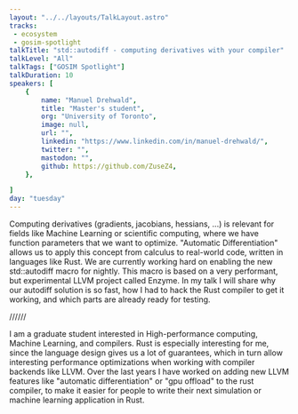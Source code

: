 ```yaml
---
layout: "../../layouts/TalkLayout.astro"
tracks:
 - ecosystem
 - gosim-spotlight
talkTitle: "std::autodiff - computing derivatives with your compiler"
talkLevel: "All"
talkTags: ["GOSIM Spotlight"]
talkDuration: 10
speakers: [
    {
        name: "Manuel Drehwald",
        title: "Master's student",
        org: "University of Toronto",
        image: null,
        url: "",
        linkedin: "https://www.linkedin.com/in/manuel-drehwald/",
        twitter: "",
        mastodon: "",
        github: https://github.com/ZuseZ4,
    },

]
day: "tuesday"
---
```


Computing derivatives (gradients, jacobians, hessians, ...) is relevant for fields like Machine Learning or scientific computing, where we have function parameters that we want to optimize. "Automatic Differentiation" allows us to apply this concept from calculus to real-world code, written in languages like Rust. We are currently working hard on enabling the new std::autodiff macro for nightly. This macro is based on a very performant, but experimental LLVM project called Enzyme. In my talk I will share why our autodiff solution is so fast, how I had to hack the Rust compiler to get it working, and which parts are already ready for testing.

////// <!-- sepatator between abstract and bio -->

I am a graduate student interested in High-performance computing, Machine Learning, and compilers.  Rust is especially interesting for me, since the language design gives us a lot of guarantees, which in turn allow interesting performance optimizations when working with compiler backends like LLVM. Over the last years I have worked on adding new LLVM features like "automatic differentiation" or "gpu offload" to the rust compiler, to make it easier for people to write their next simulation or machine learning application in Rust.
